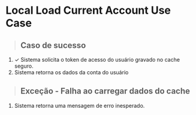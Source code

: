 # Local Load Current Account Use Case

> ## Caso de sucesso
1. ✓ Sistema solicita o token de acesso do usuário gravado no cache seguro.
2. Sistema retorna os dados da conta do usuário

> ## Exceção - Falha ao carregar dados do cache
1. Sistema retorna uma mensagem de erro inesperado. 